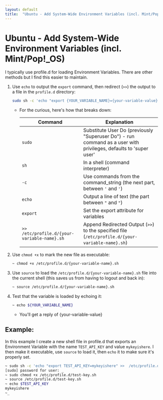 ```yaml
---
layout: default
title:  "Ubuntu - Add System-Wide Environment Variables (incl. Mint/Pop!_OS)"
---
```


 # Ubuntu - Add System-Wide Environment Variables (incl. Mint/Pop!_OS)

 I typically use profile.d for loading Environment Variables. There are other methods but I find this easier to maintain.

1. Use `echo` to output the `export` command, then redirect (`>>`) the output to a file in the `profile.d` directory:

    ```zsh
    sudo sh -c 'echo "export {YOUR_VARIABLE_NAME}={your-variable-value}" >>  /etc/profile.d/{your-variable-name}.sh'
    ```   

    - For the curious, here's how that breaks down:

        | Command | Explanation |
        | -| - | 
        | `sudo` | Substitute User Do (previously "Superuser Do") - run command as a user with privileges, defaults to 'super user' |
        | `sh` | In a shell (command interpreter) |
        | `-c` | Use commands from the command_string (the next part, between `'` and `'`) |
        | `echo` | Output a line of text (the part between `"` and `"`) |
        | `export` | Set the export attribute for variables | 
        | `>> /etc/profile.d/{your-variable-name}.sh` | Append Redirected Output (`>>`) to the specified file (`/etc/profile.d/{your-variable-name}.sh`) |

1. Use `chmod +x` to mark the new file as executable:

    ```zsh
    ~ chmod +x /etc/profile.d/{your-variable-name}.sh
    ```

1. Use `source` to load the `/etc/profile.d/{your-variable-name}.sh` file into the current shell (this saves us from having to logout and back in):

    ```zsh
    ~ source /etc/profile.d/{your-variable-name}.sh 
    ```

1. Test that the variable is loaded by echoing it:

    ```zsh
    ~ echo ${YOUR_VARIABLE_NAME}
    ```
    - You'll get a reply of {your-variable-value}

## Example:

In this example I create a new shell file in profile.d that exports an Environment Variable with the name `TEST_API_KEY` and value `mykeyishere`. I then make it executable, use `source` to load it, then `echo` it to make sure it's properly set.

```zsh
~ sudo sh -c 'echo "export TEST_API_KEY=mykeyishere" >>  /etc/profile.d/test-key.sh' 
[sudo] password for user: _
~ sudo chmod +x /etc/profile.d/test-key.sh 
~ source /etc/profile.d/test-key.sh 
~ echo $TEST_API_KEY
mykeyishere
~_
```